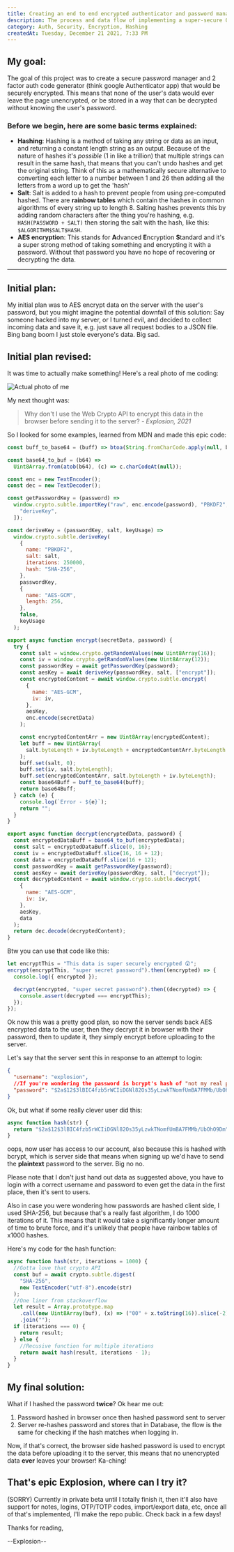 ```yaml
---
title: Creating an end to end encrypted authenticator and password manager
description: The process and data flow of implementing a super-secure 0 knowledge storage system, where all data is securely encrypted
category: Auth, Security, Encryption, Hashing
createdAt: Tuesday, December 21 2021, 7:33 PM
---
```


## My goal:

The goal of this project was to create a secure password manager and 2 factor auth code generator (think google Authenticator app) that would be securely encrypted. This means that none of the user's data would ever leave the page unencrypted, or be stored in a way that can be decrypted without knowing the user's password.

### Before we begin, here are some basic terms explained:

- **Hashing**: Hashing is a method of taking any string or data as an input, and returning a constant length string as an output. Because of the nature of hashes it's _possible_ (1 in like a trillion) that multiple strings can result in the same hash, that means that you can't undo hashes and get the original string. Think of this as a mathematically secure alternative to converting each letter to a number between 1 and 26 then adding all the letters from a word up to get the 'hash'
- **Salt**: Salt is added to a hash to prevent people from using pre-computed hashed. There are **rainbow tables** which contain the hashes in common algorithms of every string up to length 8. Salting hashes prevents this by adding random characters after the thing you're hashing, e.g. `HASH(PASSWORD + SALT)` then storing the salt with the hash, like this: `$ALGORITHM$SALT$HASH`.
- **AES encryption**: This stands for **A**dvanced **E**ncryption **S**tandard and it's a super strong method of taking something and encrypting it with a password. Without that password you have no hope of recovering or decrypting the data.

<hr>

## Initial plan:

My initial plan was to AES encrypt data on the server with the user's password, but you might imagine the potential downfall of this solution: Say someone hacked into my server, or I turned evil, and decided to collect incoming data and save it, e.g. just save all request bodies to a JSON file. Bing bang boom I just stole everyone's data. Big sad.

## Initial plan revised:

It was time to actually make something! Here's a real photo of me coding:

![Actual photo of me](https://image.shutterstock.com/image-photo/young-hacker-hoodie-front-laptop-260nw-788871841.jpg)

My next thought was:

> Why don't I use the Web Crypto API to encrypt this data in the browser before sending it to the server?
> _- Explosion, 2021_

So I looked for some examples, learned from MDN and made this epic code:

```js
const buff_to_base64 = (buff) => btoa(String.fromCharCode.apply(null, buff));

const base64_to_buf = (b64) =>
  Uint8Array.from(atob(b64), (c) => c.charCodeAt(null));

const enc = new TextEncoder();
const dec = new TextDecoder();

const getPasswordKey = (password) =>
  window.crypto.subtle.importKey("raw", enc.encode(password), "PBKDF2", false, [
    "deriveKey",
  ]);

const deriveKey = (passwordKey, salt, keyUsage) =>
  window.crypto.subtle.deriveKey(
    {
      name: "PBKDF2",
      salt: salt,
      iterations: 250000,
      hash: "SHA-256",
    },
    passwordKey,
    {
      name: "AES-GCM",
      length: 256,
    },
    false,
    keyUsage
  );

export async function encrypt(secretData, password) {
  try {
    const salt = window.crypto.getRandomValues(new Uint8Array(16));
    const iv = window.crypto.getRandomValues(new Uint8Array(12));
    const passwordKey = await getPasswordKey(password);
    const aesKey = await deriveKey(passwordKey, salt, ["encrypt"]);
    const encryptedContent = await window.crypto.subtle.encrypt(
      {
        name: "AES-GCM",
        iv: iv,
      },
      aesKey,
      enc.encode(secretData)
    );

    const encryptedContentArr = new Uint8Array(encryptedContent);
    let buff = new Uint8Array(
      salt.byteLength + iv.byteLength + encryptedContentArr.byteLength
    );
    buff.set(salt, 0);
    buff.set(iv, salt.byteLength);
    buff.set(encryptedContentArr, salt.byteLength + iv.byteLength);
    const base64Buff = buff_to_base64(buff);
    return base64Buff;
  } catch (e) {
    console.log(`Error - ${e}`);
    return "";
  }
}

export async function decrypt(encryptedData, password) {
  const encryptedDataBuff = base64_to_buf(encryptedData);
  const salt = encryptedDataBuff.slice(0, 16);
  const iv = encryptedDataBuff.slice(16, 16 + 12);
  const data = encryptedDataBuff.slice(16 + 12);
  const passwordKey = await getPasswordKey(password);
  const aesKey = await deriveKey(passwordKey, salt, ["decrypt"]);
  const decryptedContent = await window.crypto.subtle.decrypt(
    {
      name: "AES-GCM",
      iv: iv,
    },
    aesKey,
    data
  );
  return dec.decode(decryptedContent);
}
```

Btw you can use that code like this:

```js
let encryptThis = "This data is super securely encrypted 😲";
encrypt(encryptThis, "super secret password").then((encrypted) => {
  console.log({ encrypted });

  decrypt(encrypted, "super secret password").then((decrypted) => {
    console.assert(decrypted === encryptThis);
  });
});
```

Ok now this was a pretty good plan, so now the server sends back AES encrypted data to the user, then they decrypt it in browser with their password, then to update it, they simply encrypt before uploading to the server.

Let's say that the server sent this in response to an attempt to login:

```json
{
  "username": "explosion",
  //If you're wondering the password is bcrypt's hash of "not my real password"
  "password": "$2a$12$3lBIC4fzb5rWCIiDGNl82Os35yLzwkTNomfUmBA7FMMb/UbOhO9Dm"
}
```

Ok, but what if some really clever user did this:

```js
async function hash(str) {
  return "$2a$12$3lBIC4fzb5rWCIiDGNl82Os35yLzwkTNomfUmBA7FMMb/UbOhO9Dm";
}
```

oops, now user has access to our account, also because this is hashed with bcrypt, which is server side that means when signing up we'd have to send the **plaintext** password to the server. Big no no.

<Callout>Please note that I don't just hand out data as suggested above, you have to login with a correct username and password to even get the data in the first place, then it's sent to users. </Callout>

Also in case you were wondering how passwords are hashed client side, I used SHA-256, but because that's a really fast algorithm, I do 1000 iterations of it. This means that it would take a significantly longer amount of time to brute force, and it's unlikely that people have rainbow tables of x1000 hashes.

Here's my code for the hash function:

```js
async function hash(str, iterations = 1000) {
  //Gotta love that crypto API
  const buf = await crypto.subtle.digest(
    "SHA-256",
    new TextEncoder("utf-8").encode(str)
  );
  //One liner from stackoverflow
  let result = Array.prototype.map
    .call(new Uint8Array(buf), (x) => ("00" + x.toString(16)).slice(-2))
    .join("");
  if (iterations === 0) {
    return result;
  } else {
    //Recusive function for multiple iterations
    return await hash(result, iterations - 1);
  }
}
```

## My final solution:

What if I hashed the password **twice**? Ok hear me out:

1. Password hashed in browser once then hashed password sent to server
2. Server re-hashes password and stores that in Database, the flow is the same for checking if the hash matches when logging in.

Now, if that's correct, the browser side hashed password is used to encrypt the data before uploading it to the server, this means that no unencrypted data **ever** leaves your browser! Ka-ching!

## That's epic Explosion, where can I try it?

(SORRY) Currently in private beta until I totally finish it, then it'll also have support for notes, logins, OTP/TOTP codes, import/export data, etc, once all of that's implemented, I'll make the repo public. Check back in a few days!

Thanks for reading,

--Explosion--
